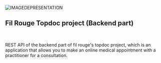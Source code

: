 ![IMAGEDEPRESENTATION](src/public/assets/images/Presentation-image-of-the-fil-rouge-topdoc-project.png)

## Fil Rouge Topdoc project (Backend part)

<br>

<p>REST API of the backend part of fil rouge's topdoc project, which is an application that allows you to make an online medical appointment with a practitioner for a consultation.</p>
